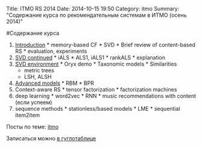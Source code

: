 Title: ITMO RS 2014
Date: 2014-10-15 19:50
Category: itmo
Summary: "Содержание курса по рекомендательным системам в ИТМО (осень 2014)"


#Содержание курса
  1. [Introduction]({filename}/itmo-recsys-2014/lecture1.md)
    * memory-based CF
    * SVD
    * Brief review of content-based RS
    * evaluation, experiments
  2. [SVD continued]({filename}/itmo-recsys-2014/lecture2.md)
    * iALS
    * ALS1, iALS1
    * rankALS
    * explanation
  3. [SVD environment]({filename}/itmo-recsys-2014/lecture3.md)
    * Oryx demo
    * Taxonomic models
    * Similarities
      * metric trees
      * LSH, ALSH
  4. [Advanced models]({filename}/itmo-recsys-2014/lecture4.md)
    * RBM
    * BPR
  5. Context-aware RS
    * tensor factorization
    * factorization machines
  6. deep learning
    * word2vec
    * RNN
    * music recommendations with content (если успеем)
  7. sequence methods
    * stationless/based models
    * LME
    * sequential item2item

Посты по теме: [itmo](http://www.4ducks.ru/category/itmo.html)

Записаться можно [в гуглотаблице](https://docs.google.com/spreadsheets/d/1v_Hqs7BjI-hR8tPOsRJHJ8wrtZHzQnB0JeuW3s09cT8/edit?usp=sharing)